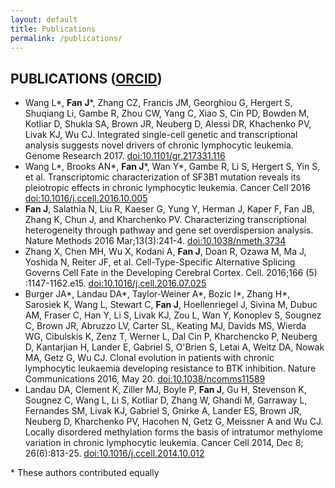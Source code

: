 ```yaml
---
layout: default
title: Publications
permalink: /publications/
---
```


## PUBLICATIONS ([ORCID](https://orcid.org/0000-0002-0212-5451))
- Wang L\*, **Fan J**\*, Zhang CZ, Francis JM, Georghiou G, Hergert S, Shuqiang Li, Gambe R, Zhou CW, Yang C, Xiao S, Cin PD, Bowden M, Kotliar D, Shukla SA, Brown JR, Neuberg D, Alessi DR, Khachenko PV, Livak KJ, Wu CJ. Integrated single-cell genetic and transcriptional analysis suggests novel drivers of chronic lymphocytic leukemia. Genome Research 2017. [doi:10.1101/gr.217331.116](http://genome.cshlp.org/content/early/2017/07/03/gr.217331.116)
- Wang L\*, Brooks AN\*, **Fan J**\*, Wan Y\*, Gambe R, Li S, Hergert S, Yin S, et al. Transcriptomic characterization of SF3B1 mutation reveals its pleiotropic effects in chronic lymphocytic leukemia. Cancer Cell 2016 [doi:10.1016/j.ccell.2016.10.005](http://www.cell.com/cancer-cell/fulltext/S1535-6108(16)30492-5)
- **Fan J**, Salathia N, Liu R, Kaeser G, Yung Y, Herman J, Kaper F, Fan JB, Zhang K, Chun J, and
Kharchenko PV. Characterizing transcriptional heterogeneity through pathway and gene set
overdispersion analysis. Nature Methods 2016 Mar;13(3):241-4. [doi:10.1038/nmeth.3734](http://www.nature.com/nmeth/journal/v13/n3/abs/nmeth.3734.html)
- Zhang X, Chen MH, Wu X, Kodani A, **Fan J**, Doan R, Ozawa M, Ma J, Yoshida N, Reiter JF, et al. Cell-Type-Specific Alternative Splicing Governs Cell Fate in the Developing Cerebral Cortex. Cell. 2016;166 (5) :1147-1162.e15. [doi:10.1016/j.cell.2016.07.025](http://www.sciencedirect.com/science/article/pii/S0092867416309321)
- Burger JA\*, Landau DA\*, Taylor-Weiner A\*, Bozic I\*, Zhang H\*, Sarosiek K, Wang L, Stewart C,
**Fan J**, Hoellenriegel J, Sivina M, Dubuc AM, Fraser C, Han Y, Li S, Livak KJ, Zou L, Wan Y,
Konoplev S, Sougnez C, Brown JR, Abruzzo LV, Carter SL, Keating MJ, Davids MS, Wierda WG,
Cibulskis K, Zenz T, Werner L, Dal Cin P, Kharchencko P, Neuberg D, Kantarjian H, Lander E,
Gabriel S, O'Brien S, Letai A, Weitz DA, Nowak MA, Getz G, Wu CJ. Clonal evolution in patients
with chronic lymphocytic leukaemia developing resistance to BTK inhibition. Nature
Communications 2016, May 20. [doi:10.1038/ncomms11589](http://www.nature.com/articles/ncomms11589)
- Landau DA, Clement K, Ziller MJ, Boyle P, **Fan J**, Gu H, Stevenson K, Sougnez C, Wang L, Li S, Kotliar D, Zhang W, Ghandi M, Garraway L, Fernandes SM, Livak KJ, Gabriel S, Gnirke A, Lander ES, Brown JR, Neuberg D, Kharchenko PV, Hacohen N, Getz G, Meissner A and Wu CJ. Locally disordered methylation forms the basis of intratumor methylome variation in chronic lymphocytic leukemia. Cancer Cell 2014, Dec 8; 26(6):813-25. [doi:10.1016/j.ccell.2014.10.012](http://www.sciencedirect.com/science/article/pii/S1535610814004164)

\* These authors contributed equally
